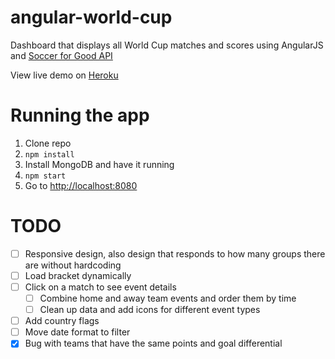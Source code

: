 angular-world-cup
=================

Dashboard that displays all World Cup matches and scores using AngularJS and [Soccer for Good API](https://github.com/estiens/world_cup_json)

View live demo on [Heroku](http://angular-world-cup.herokuapp.com/)

# Running the app

1. Clone repo
2. `npm install`
3. Install MongoDB and have it running
4. `npm start`
5. Go to [http://localhost:8080](http://localhost:3000)

# TODO
- [ ] Responsive design, also design that responds to how many groups there are without hardcoding
- [ ] Load bracket dynamically
- [ ] Click on a match to see event details
    - [ ] Combine home and away team events and order them by time
    - [ ] Clean up data and add icons for different event types
- [ ] Add country flags
- [ ] Move date format to filter
- [x] Bug with teams that have the same points and goal differential